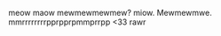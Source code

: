 <!---- 👋 Hi, I’m @OOGGZZII
- 👀 I’m interested in ...
- 🌱 I’m currently learning ...
- 💞️ I’m looking to collaborate on ...
- 📫 How to reach me ...
- 😄 Pronouns: ...
- ⚡ Fun fact: ...


OOGGZZII/OOGGZZII is a ✨ special ✨ repository because its `README.md` (this file) appears on your GitHub profile.
You can click the Preview link to take a look at your changes.
--->

meow maow mewmewmewmew? miow. Mewmewmwe. mmrrrrrrrrpprpprpmmprrpp <33 rawr
